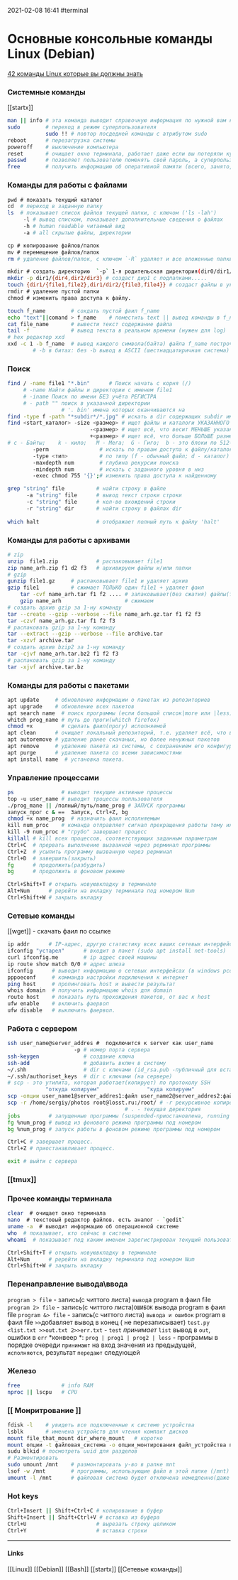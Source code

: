 2021-02-08 16:41
#terminal
# Основные консольные команды Linux (Debian)
[42 команды Linux которые вы должны знать](https://losst.ru/42-komandy-linux-kotorye-vy-dolzhny-znat)
### Системные команды[](https://informatiktv.ru/index.php/nastrojki-linux/37-osnovnye-konsolnye-komandy-linux-debian)   
[[startx]]
```bash
man || info # эта команда выводит справочную информация по нужной вам команде
sudo		# переход в режим суперпользователя 
			sudo !! # повтор посдедней команды с атрибутом sudo 
reboot 		# перезагрузка системы  
poweroff 	# выключение компьютера  
reset 		# очищает окно терминала, работает даже если вы потеряли курсор  
passwd 		# позволяет пользователю поменять свой пароль, а суперпользователю - поменять пароль любого зарегистрированного в системе пользователя  
free 		# получить информацию об оперативной памяти (всего, занято, свободно, в swap).
```

### Команды для работы с файлами
```bash
pwd # показать текущий каталог  
cd 	# переход в заданную папку  
ls 	# показывает список файлов текущей папки, с ключом ('ls -lah')
	 -l # вывод списком, показывает дополнительные сведения о файлах 
	 -h # human readable читаемый вид
	 -a # all скрытые файлы, директории

cp # копирование файлов/папок  
mv # перемещение файлов/папок  
rm # удаление файлов/папок, с ключем `-R` удаляет и все вложенные папки  

mkdir # создать директорию  `-p` 1-я родительская директория(dir0/dir1/dir2)
mkdir -p dir1/{dir4,dir2/dir3} # создаст дир1 с подпапками.....
touch {dir1/{file1,file2},dir1/dir2/{file3,file4}} # создаст файлы в указанных дир
rmdir # удаление пустой папки  
chmod # изменить права доступа к файлу.

touch f_name		# сохдать пустой фаил f_name
echo "text"||comand > f_name	# поместить text || вывод команды в f_name(f_name-создать если нет)
cat file_name		# вывести текст содержание файла
tail -f 			# вывод текста в реальном времени (нужен для log)
# hex редактор xxd
xxd -c 1 -b	f_name	# вывод каждого символа(байта) файла f_name построчно 
		# -b в битах: без -b вывод в ASCII (шестнадцатиричная система) 
```
### Поиск 
```bash
find / -name file1 "*.bin"  	# Поиск начать с корня (/)
	 # -name Найти файлы и директории с именем file1
	 # -iname Поиск по имени БЕЗ учёта РЕГИСТРА
	 # - path "" поиск в указанной директории
				 # '. bin' имена которых оканчиваются на 
find -type f -path "*subdir*/*.jpg" # искать в dir содержащих subdir именно ФАЙЛЫ С РАСШИРЕНИЕМ ".jpg"
find <start_каталог> -size <размер> # ищет файлы и каталоги УКАЗАННОГО размера: "-size 10M"  
						  -<размер> # ищет всё, что весит МЕНЬШЕ указанного размера: "-size -1000k"  
						  +<размер> # ищет всё, что больше БОЛЬШЕ размера: "-size +10c"
# c - Байты;	k - кило;	M - Мега;  G - Гиго;  b - это блоки по 512-Байт (по умолчанию).
		-perm  				 # искать по правам доступа к файлу/каталогу 
		-type <тип> 		 # по типу (f - обычный файл; d - каталог)
		-maxdepth num		 # глубина рекурсии поиска 
		-mindepth num		 # искать с заданного уровня в низ 
		-exec chmod 755 '{}';# изменить права доступа к найденному

grep "string" file 			# найти строку в файле
	  -a "string" file 		# вывод текст строки строки
	  -с "string" file 		# кол-во вхождений строки
	  -r "string" dir 		# найти строку в файлах dir
	  
which halt		    		# отображает полный путь к файлу 'halt'
```
### Команды для работы с архивами
```bash
# zip
unzip  file1.zip			# распаковывает file1
zip name_arh.zip f1 d2 f3	# архивируем файлы и/или папки
# gzip
gunzip file1.gz		# распаковывает file1 и удаляет архив
gzip file1			# сжимает ТОЛЬКО один file1 + удаляет фаил
	tar -cvf name_arh.tar f1 f2 .... # запаковывает(без сжатия) файлы(f1 f2)/dir в архив name_arh 
	gzip name_arh 					 # сжимаем
# создать архив gzip за 1-ну команду	
tar --create --gzip --verbose --file name_arh.gz.tar f1 f2 f3 
tar -czvf name_arh.gz.tar f1 f2 f3
# распаковать gzip за 1-ну команду	
tar --extract --gzip --verbose --file archive.tar 
tar -xzvf archive.tar 
# создать архив bzip2 за 1-ну команду	
tar -cjvf name_arh.tar.bz2 f1 f2 f3
# распаковать gzip за 1-ну команду	
tar -xjvf archive.tar.bz 

```
### Команды для работы с пакетами
```bash
apt update 	   # обновление информации о пакетах из репозиториев
apt upgrade    # обновление всех пакетов  
apt search name  # поиск программы (если большой список|more или |less)
whitch prog_name # путь до проги(whitch firefox)
chmod +x		 # сделать фаил(прогу) исполняемой
apt clean 	   # очищает локальный репозиторий, т.е. удаляет всё, что вы ранее скачивали. Очень полезно иногда прогонять для очистки диска.  
apt autoremove # удаление ранее скачаных, но более ненужных пакетов  
apt remove 	   # удаление пакета из системы, с сохранением его конфигурационных файлов  
apt purge 	   # удаление пакета со всеми зависимостями  
apt install name  # установка пакета.
```
### Управление процессами

```bash
ps  			 # выводит текущие активные процессы 
top -u user_name # выводит троцессы полльзователя
./prog_mane || /полный/путь/name_prog # ЗАПУСК программы 
запуск_прог с & ==  Запуск, Ctrl+Z, bg
chmod +x name_prog  # назначить фаил исполняемым 
kill num_proc 	 # команда отправляет сигнал прекращения работы тому или иному процессу, используется для прекращения работы зависшего приложения 
kill -9 num_proc # "грубо" завершает процесс
killall # kill всех процессов, соответствующих заданным параметрам  
Ctrl+C  # прервать выполнение вызванной через рерминал программы
Ctrl+Z  # усыпить программу вызванную через рерминал 
Ctrl+D  # завершить(закрыть)
fg 		# продолжить(разбудить)
bg 		# продолжить в фоновом режиме

Ctrl+Shift+T # открыть новуювкладку в терминале
Alt+Num		 # ререйти на вкладку терминала под номером Num
Ctrl+Shift+W # закрыть вкладку
```
### Сетевые команды
[[wget]] - скачать фаил по ссылке
```bash
ip addr 	 # IP-адрес, другую статистику всех ваших сетевых интерфейсов
ifconfig "устарел"		# входит в пакет (sudo apt install net-tools) 
curl ifconfig.me		# ip адрес своей машины 
ip route show match 0/0	# адрес шлюза 
ifconfig	  # выводит информацию о сетевых интерфейсах (в windows pconfig)  
pppoeconf  	  # комманда настройки подключения к интернет  
ping host 	  # пропинговать host и вывести результат  
whois domain  # получить информацию whois для domain
route host 	  # показать путь прохождения пакетов, от вас к host  
ufw enable    # включить фаервол
ufw disable   # выключить фаервол.
```
### Работа с сервером
```bash
ssh user_name@server_addres #  подключится к server как user_name
			 	 	 -p # номер порта сервера
ssh-keygen 				# создание ключа
ssh-add 				# добавить включ в систему
~/.shh					# dir c ключами (id_rsa.pub -публичный для встаки в ssh/authoriset_keys)
~/.ssh/authoriset_keys	# dir с ключами (на сервере)
# scp - это утилита, которая работает(копирует) по протоколу SSH
			"откуда копируем"				"куда копируем"
scp -опции user_name1@server_addres1:файл user_name2@server_addres2:файл 
scp -r /home/sergiy/photos root@losst.ru:/root/ # -r рекурсивное копирование локальной директории на удалённую в dir root
		  							 # . - текущая деректория
jobs 		 # запущенные программы (suspended-приостановлена, running )
fg %num_prog # вывод из фонового режима программы под номером
bg %num_prog # запуск работы в фоновом режиме программы под номером

Ctrl+С # завершает процесс.  
Ctrl+Z # приостанавливает процесс.

exit # выйти с сервера	
```
### [[tmux]]
### Прочее команды терминала
```bash
clear  # очищает окно терминала  
nano  # текстовый редактор файлов. есть аналог - `gedit`  
uname -a  # выводит информацию об операционной системе  
who  # показывает, кто сейчас в системе  
whoami  # показывает под каким именем зарегистрирован текущий пользователь 

Ctrl+Shift+T # открыть новуювкладку в терминале
Alt+Num		 # ререйти на вкладку терминала под номером Num
Ctrl+Shift+W # закрыть вкладку
```
### Перенаправление вывода\ввода
`program > file` - запись(с читтого листа) `вывод`а program в фаил file
`program 2> file` - запись(с читтого листа)`ОШИБОК` вывода program в фаил file
`program &> file` - запись(с читтого листа) `вывода и ошибок` program в фаил file
		`>>`добавляет вывод в конец ( не перезаписывает)
`test.py <list.txt >>out.txt 2>>err.txt` - `test` *принимает* `list` вывод в `out`, ошибки в `err` 
 *конвеер *:
`prog | prog1 | prog2 | less` - программы в порядке очереди `принимают` на вход значения из предыдущей, `исполняются`, результат `передают` следующей
### Железо
```bash
free			 # info RAM
nproc || lscpu 	 # CPU
```
### [[ Монритрование ]]
```bash
fdisk -l	# увидеть все подключенные к системе устройства
lsblk 		# именена устройств для чтения компакт дисков
mount file_that_mount dir_where_mount	# коротко
mount опции -t файловая_система -o опции_монтирования файл_устройства папка_назначения
sudu blkid # посмотреть uuid для разделов 
# Размонтировать
sudo umount /mnt    # размонтировать у-во в рапке mnt
lsof -w /mnt        # программы, использующие файл в этой папке (/mnt)
umount -l /mnt		# файловая система будет отключена немедленно(даже если используется)
```
### Hot keys
```bash
Ctrl+Insert || Shift+Ctrl+C # копирование в буфер 
Shift+Insert || Shift+Ctrl+V # вставка из буфера
Ctrl+U 						# вырезать строку целиком
Ctrl+Y						# вставка строки
```
_____________
#### Links
[[Linux]] [[Debian]] [[Bash]] [[startx]] [[Сетевые команды]]
